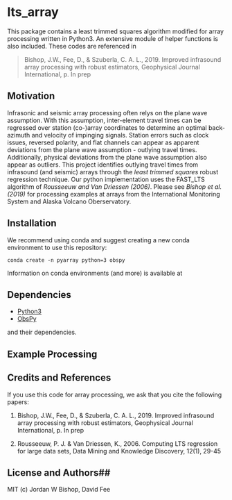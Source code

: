 # lts_array #
This package contains a least trimmed squares algorithm modified for array processing written in Python3. An extensive module of helper functions is also included. These codes are referenced in
> Bishop, J.W., Fee, D., & Szuberla, C. A. L., 2019. Improved infrasound array processing with robust estimators, Geophysical Journal International, p. In prep

## Motivation ##
Infrasonic and seismic array processing often relys on the plane wave assumption. With this assumption, inter-element travel times can be regressed over station (co-)array coordinates to determine an optimal back-azimuth and velocity of impinging signals. Station errors such as clock issues, reversed polarity, and flat channels can appear as apparent deviations from the plane wave assumption - outlying travel times. Additionally, physical deviations from the plane wave assumption also appear as outliers. This project identifies outlying travel times from infrasound (and seismic) arrays through the _least trimmed squares_ robust regression technique. Our python implementation uses the FAST_LTS algorithm of _Rousseeuw and Van Driessen (2006)_. Please see _Bishop et al. (2019)_ for processing examples at arrays from the International Monitoring System and Alaska Volcano Oberservatory.

## Installation ##
We recommend using conda and suggest creating a new conda environment to use this repository:
```
conda create -n pyarray python=3 obspy
```
Information on conda environments (and more) is available at [](https://docs.conda.io/projects/conda/en/latest/user-guide/tasks/manage-environments.html)

## Dependencies ##

* [Python3](https://docs.python.org/3/)
* [ObsPy](http://docs.obspy.org/)

and their dependencies.

## Example Processing ##

## Credits and References ##
If you use this code for array processing, we ask that you cite the following papers:

1. Bishop, J.W., Fee, D., & Szuberla, C. A. L., 2019. Improved infrasound array processing with robust estimators, Geophysical Journal International, p. In prep

2. Rousseeuw, P. J. & Van Driessen, K., 2006. Computing LTS regression for large data sets, Data Mining and Knowledge Discovery, 12(1), 29-45


## License and Authors##
MIT (c) Jordan W Bishop, David Fee
